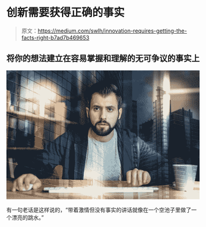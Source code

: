 # 创新需要获得正确的事实

> 原文：<https://medium.com/swlh/innovation-requires-getting-the-facts-right-b7ad7b469653>

## 将你的想法建立在容易掌握和理解的无可争议的事实上

![](img/0a75389fdd50b418cc3fce6aa16199a5.png)

有一句老话是这样说的，“带着激情但没有事实的讲话就像在一个空池子里做了一个漂亮的跳水。”